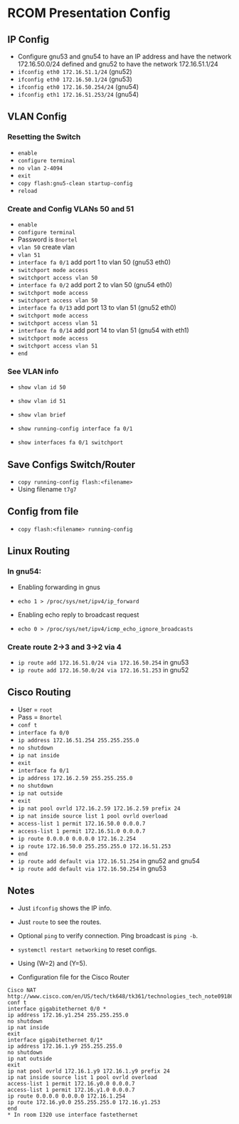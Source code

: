 # RCOM Presentation Config
## IP Config
- Configure gnu53 and gnu54 to have an IP address and have the network 172.16.50.0/24 defined and gnu52 to have the network 172.16.51.1/24 
- `ifconfig eth0 172.16.51.1/24` (gnu52)
- `ifconfig eth0 172.16.50.1/24` (gnu53)
- `ifconfig eth0 172.16.50.254/24` (gnu54)
- `ifconfig eth1 172.16.51.253/24` (gnu54)

## VLAN Config
### Resetting the Switch
- `enable`
- `configure terminal`
- `no vlan 2-4094`
- `exit`
- `copy flash:gnu5-clean startup-config`
- `reload`

### Create and Config VLANs 50 and 51
- `enable`
- `configure terminal`
- Password is `8nortel`
- `vlan 50` create vlan
- `vlan 51` 
- `interface fa 0/1` add port 1 to vlan 50 (gnu53 eth0)
- `switchport mode access`
- `switchport access vlan 50`
- `interface fa 0/2` add port 2 to vlan 50 (gnu54 eth0)
- `switchport mode access`
- `switchport access vlan 50`
- `interface fa 0/13` add port 13 to vlan 51 (gnu52 eth0)
- `switchport mode access`
- `switchport access vlan 51`
- `interface fa 0/14` add port 14 to vlan 51 (gnu54 with eth1)
- `switchport mode access`
- `switchport access vlan 51`
- `end`

### See VLAN info
- `show vlan id 50`
- `show vlan id 51`
- `show vlan brief`

- `show running-config interface fa 0/1`
- `show interfaces fa 0/1 switchport`

## Save Configs Switch/Router
- `copy running-config flash:<filename>`
- Using filename `t7g7`

## Config from file
- `copy flash:<filename> running-config`

## Linux Routing
### In gnu54:
- Enabling forwarding in gnus



- `echo 1 > /proc/sys/net/ipv4/ip_forward`
- Enabling echo reply to broadcast request
- `echo 0 > /proc/sys/net/ipv4/icmp_echo_ignore_broadcasts`

### Create route 2->3 and 3->2 via 4
- `ip route add 172.16.51.0/24 via 172.16.50.254` in gnu53
- `ip route add 172.16.50.0/24 via 172.16.51.253` in gnu52

## Cisco Routing
- User = `root`
- Pass = `8nortel` 
- `conf t`
- `interface fa 0/0`
- `ip address 172.16.51.254 255.255.255.0`
- `no shutdown`
- `ip nat inside`
- `exit`
- `interface fa 0/1`
- `ip address 172.16.2.59 255.255.255.0`
- `no shutdown`
- `ip nat outside`
- `exit`
- `ip nat pool ovrld 172.16.2.59 172.16.2.59 prefix 24`
- `ip nat inside source list 1 pool ovrld overload`
- `access-list 1 permit 172.16.50.0 0.0.0.7`
- `access-list 1 permit 172.16.51.0 0.0.0.7`
- `ip route 0.0.0.0 0.0.0.0 172.16.2.254`
- `ip route 172.16.50.0 255.255.255.0 172.16.51.253`
- `end`
- `ip route add default via 172.16.51.254` in gnu52 and gnu54
- `ip route add default via 172.16.50.254` in gnu53

## Notes
- Just `ifconfig` shows the IP info.
- Just `route` to see the routes.
- Optional `ping` to verify connection. Ping broadcast is `ping -b`.
- `systemctl restart networking` to reset configs.
- Using (W=2) and (Y=5).


- Configuration file for the Cisco Router 
 ```
Cisco NAT
http://www.cisco.com/en/US/tech/tk648/tk361/technologies_tech_note09186a0080094e77.shtml
conf t
interface gigabitethernet 0/0 *
ip address 172.16.y1.254 255.255.255.0
no shutdown
ip nat inside
exit
interface gigabitethernet 0/1*
ip address 172.16.1.y9 255.255.255.0
no shutdown
ip nat outside
exit
ip nat pool ovrld 172.16.1.y9 172.16.1.y9 prefix 24
ip nat inside source list 1 pool ovrld overload
access-list 1 permit 172.16.y0.0 0.0.0.7
access-list 1 permit 172.16.y1.0 0.0.0.7
ip route 0.0.0.0 0.0.0.0 172.16.1.254
ip route 172.16.y0.0 255.255.255.0 172.16.y1.253
end
* In room I320 use interface fastethernet
```